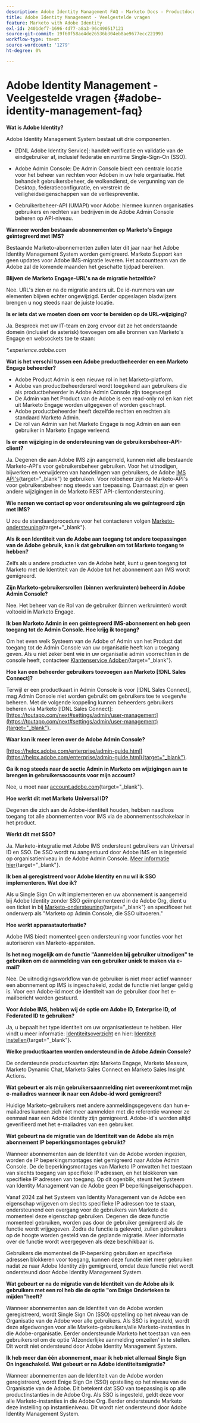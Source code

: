 ```yaml
---
description: Adobe Identity Management FAQ - Marketo Docs - Productdocumentatie
title: Adobe Identity Management - Veelgestelde vragen
feature: Marketo with Adobe Identity
exl-id: 2401def7-1696-4d77-a8a3-96c490517121
source-git-commit: 19f60f58ae4de26536b304eb8ae9677ecc221993
workflow-type: tm+mt
source-wordcount: '1279'
ht-degree: 0%

---
```


# Adobe Identity Management - Veelgestelde vragen {#adobe-identity-management-faq}

**Wat is Adobe Identity?**

Adobe Identity Management System bestaat uit drie componenten.

* [!DNL Adobe Identity Service]: handelt verificatie en validatie van de eindgebruiker af, inclusief federatie en runtime Single-Sign-On (SSO).

* Adobe Admin Console: De Admin Console biedt een centrale locatie voor het beheer van rechten voor Adoben in uw hele organisatie. Het behandelt gebruikersbeheer, de wolkendienst, de vergunning van de Desktop, federatieconfiguratie, en verstrekt de veiligheidseigenschappen van de verliespreventie.

* Gebruikerbeheer-API (UMAPI) voor Adobe: hiermee kunnen organisaties gebruikers en rechten van bedrijven in de Adobe Admin Console beheren op API-niveau.

**Wanneer worden bestaande abonnementen op Marketo&#39;s Engage geïntegreerd met IMS?**

Bestaande Marketo-abonnementen zullen later dit jaar naar het Adobe Identity Management System worden gemigreerd. Marketo Support kan geen updates voor Adobe IMS-migratie leveren. Het accountteam van de Adobe zal de komende maanden het geschatte tijdpad bereiken.

**Blijven de Marketo Engage-URL&#39;s na de migratie hetzelfde?**

Nee. URL&#39;s zien er na de migratie anders uit. De id-nummers van uw elementen blijven echter ongewijzigd. Eerder opgeslagen bladwijzers brengen u nog steeds naar de juiste locatie.

**Is er iets dat we moeten doen om voor te bereiden op de URL-wijziging?**

Ja. Bespreek met uw IT-team en zorg ervoor dat ze het onderstaande domein (inclusief de asterisk) toevoegen om alle bronnen van Marketo&#39;s Engage en websockets toe te staan:

_*.experience.adobe.com_

**Wat is het verschil tussen een Adobe productbeheerder en een Marketo Engage beheerder?**

* Adobe Product Admin is een nieuwe rol in het Marketo-platform.
* Adobe van productbeheerdersrol wordt toegekend aan gebruikers die als productbeheerder in Adobe Admin Console zijn toegevoegd
* De Admin van het Product van de Adobe is een read-only rol en kan niet uit Marketo Engage worden uitgegeven of worden geschrapt.
* Adobe productbeheerder heeft dezelfde rechten en rechten als standaard Marketo Admin.
* De rol van Admin van het Marketo Engage is nog Admin en aan een gebruiker in Marketo Engage verleend.

**Is er een wijziging in de ondersteuning van de gebruikersbeheer-API-client?**

Ja. Degenen die aan Adobe IMS zijn aangemeld, kunnen niet alle bestaande Marketo-API&#39;s voor gebruikersbeheer gebruiken. Voor het uitnodigen, bijwerken en verwijderen van handelingen van gebruikers, de Adobe [IMS API&#39;s](https://www.adobe.io/apis/experienceplatform/umapi-new.html){target="_blank"} te gebruiken. Voor rolbeheer zijn de Marketo-API&#39;s voor gebruikersbeheer nog steeds van toepassing. Daarnaast zijn er geen andere wijzigingen in de Marketo REST API-clientondersteuning.

**Wie nemen we contact op voor ondersteuning als we geïntegreerd zijn met IMS?**

U zou de standaardprocedure voor het contacteren volgen [Marketo-ondersteuning](https://nation.marketo.com/t5/support/ct-p/Support){target="_blank"}.

**Als ik een Identiteit van de Adobe aan toegang tot andere toepassingen van de Adobe gebruik, kan ik dat gebruiken om tot Marketo toegang te hebben?**

Zelfs als u andere producten van de Adobe hebt, kunt u geen toegang tot Marketo met de Identiteit van de Adobe tot het abonnement aan IMS wordt gemigreerd.

**Zijn Marketo-gebruikersrollen (binnen werkruimten) beheerd in Adobe Admin Console?**

Nee. Het beheer van de Rol van de gebruiker (binnen werkruimten) wordt voltooid in Marketo Engage.

**Ik ben Marketo Admin in een geïntegreerd IMS-abonnement en heb geen toegang tot de Admin Console. Hoe krijg ik toegang?**

Om het even welk Systeem van de Adobe of Admin van het Product dat toegang tot de Admin Console van uw organisatie heeft kan u toegang geven. Als u niet zeker bent wie in uw organisatie admin voorrechten in de console heeft, contacteer [Klantenservice Adoben](https://helpx.adobe.com/contact.html){target="_blank"}.

**Hoe kan een beheerder gebruikers toevoegen aan Marketo [!DNL Sales Connect]?**

Terwijl er een productkaart in Admin Console is voor [!DNL Sales Connect], mag Admin Console niet worden gebruikt om gebruikers toe te voegen/te beheren. Met de volgende koppeling kunnen beheerders gebruikers beheren via Marketo [!DNL Sales Connect]: [https://toutapp.com/next#settings/admin/user-management](https://toutapp.com/next#settings/admin/user-management){target="_blank"}.

**Waar kan ik meer leren over de Adobe Admin Console?**

[https://helpx.adobe.com/enterprise/admin-guide.html](https://helpx.adobe.com/enterprise/admin-guide.html){target="_blank"}.

**Ga ik nog steeds naar de sectie Admin in Marketo om wijzigingen aan te brengen in gebruikersaccounts voor mijn account?**

Nee, u moet naar [account.adobe.com](https://account.adobe.com){target="_blank"}.

**Hoe werkt dit met Marketo Universal ID?**

Degenen die zich aan de Adobe-identiteit houden, hebben naadloos toegang tot alle abonnementen voor IMS via de abonnementsschakelaar in het product.

**Werkt dit met SSO?**

Ja. Marketo-integratie met Adobe IMS ondersteunt gebruikers van Universal ID en SSO. De SSO wordt nu aangestuurd door Adobe IMS en is ingesteld op organisatieniveau in de Adobe Admin Console. [Meer informatie hier](https://helpx.adobe.com/enterprise/using/set-up-identity.html){target="_blank"}.

**Ik ben al geregistreerd voor Adobe Identity en nu wil ik SSO implementeren. Wat doe ik?**

Als u Single Sign On wilt implementeren en uw abonnement is aangemeld bij Adobe Identity zonder SSO geïmplementeerd in de Adobe Org, dient u een ticket in bij [Marketo-ondersteuning](https://nation.marketo.com/){target="_blank"} en specificeer het onderwerp als &quot;Marketo op Admin Console, die SSO uitvoeren.&quot;

**Hoe werkt apparaatautorisatie?**

Adobe IMS biedt momenteel geen ondersteuning voor functies voor het autoriseren van Marketo-apparaten.

**Is het nog mogelijk om de functie &quot;Aanmelden bij gebruiker uitnodigen&quot; te gebruiken om de aanmelding van een gebruiker uniek te maken via e-mail?**

Nee. De uitnodigingsworkflow van de gebruiker is niet meer actief wanneer een abonnement op IMS is ingeschakeld, zodat de functie niet langer geldig is. Voor een Adobe-id moet de identiteit van de gebruiker door het e-mailbericht worden gestuurd.

**Voor Adobe IMS, hebben wij de optie om Adobe ID, Enterprise ID, of Federated ID te gebruiken?**

Ja, u bepaalt het type identiteit om uw organisatiesteun te hebben. Hier vindt u meer informatie: [Identiteitsoverzicht](https://helpx.adobe.com/enterprise/using/identity.html) en hier: [Identiteit instellen](https://helpx.adobe.com/enterprise/using/set-up-identity.html){target="_blank"}.

**Welke productkaarten worden ondersteund in de Adobe Admin Console?**

De ondersteunde productkaarten zijn: Marketo Engage, Marketo Measure, Marketo Dynamic Chat, Marketo Sales Connect en Marketo Sales Insight Actions.

**Wat gebeurt er als mijn gebruikersaanmelding niet overeenkomt met mijn e-mailadres wanneer ik naar een Adobe-id word gemigreerd?**

Huidige Marketo-gebruikers met andere aanmeldingsgegevens dan hun e-mailadres kunnen zich niet meer aanmelden met die referentie wanneer ze eenmaal naar een Adobe Identity zijn gemigreerd. Adobe-id&#39;s worden altijd geverifieerd met het e-mailadres van een gebruiker.

**Wat gebeurt na de migratie van de Identiteit van de Adobe als mijn abonnement IP beperkingsmontages gebruikt?**

Wanneer abonnementen aan de Identiteit van de Adobe worden ingezien, worden de IP beperkingsmontages niet gemigreerd naar Adobe Admin Console. De de beperkingsmontages van Marketo IP omvatten het toestaan van slechts toegang van specifieke IP adressen, en het blokkeren van specifieke IP adressen van toegang. Op dit ogenblik, steunt het Systeem van Identity Management van de Adobe geen IP beperkingseigenschappen.

Vanaf 2024 zal het Systeem van Identity Management van de Adobe een eigenschap vrijgeven om slechts specifieke IP adressen toe te staan, ondersteunend een overgang voor de gebruikers van Marketo die momenteel deze eigenschap gebruiken. Degenen die deze functie momenteel gebruiken, worden pas door de gebruiker gemigreerd als de functie wordt vrijgegeven. Zodra de functie is geleverd, zullen gebruikers op de hoogte worden gesteld van de geplande migratie. Meer informatie over de functie wordt weergegeven als deze beschikbaar is.

Gebruikers die momenteel de IP-beperking gebruiken en specifieke adressen blokkeren voor toegang, kunnen deze functie niet meer gebruiken nadat ze naar Adobe Identity zijn gemigreerd, omdat deze functie niet wordt ondersteund door Adobe Identity Management System.

**Wat gebeurt er na de migratie van de Identiteit van de Adobe als ik gebruikers met een rol heb die de optie &quot;om Enige Onderteken te mijden&quot;heeft?**

Wanneer abonnementen aan de Identiteit van de Adobe worden geregistreerd, wordt Single Sign On (SSO) opstelling op het niveau van de Organisatie van de Adobe voor alle gebruikers. Als SSO is ingesteld, wordt deze afgedwongen voor alle Marketo-gebruikers/alle Marketo-instanties in die Adobe-organisatie. Eerder ondersteunde Marketo het toestaan van een gebruikersrol om de optie &#39;Afzonderlijke aanmelding omzeilen&#39; in te stellen. Dit wordt niet ondersteund door Adobe Identity Management System.

**Ik heb meer dan één abonnement, maar ik heb niet allemaal Single Sign On ingeschakeld. Wat gebeurt er na Adobe identiteitsmigratie?**

Wanneer abonnementen aan de Identiteit van de Adobe worden geregistreerd, wordt Enige Sign On (SSO) opstelling op het niveau van de Organisatie van de Adobe. Dit betekent dat SSO van toepassing is op alle productinstanties in de Adobe Org. Als SSO is ingesteld, geldt deze voor alle Marketo-instanties in die Adobe Org. Eerder ondersteunde Marketo deze instelling op instantieniveau. Dit wordt niet ondersteund door Adobe Identity Management System.

